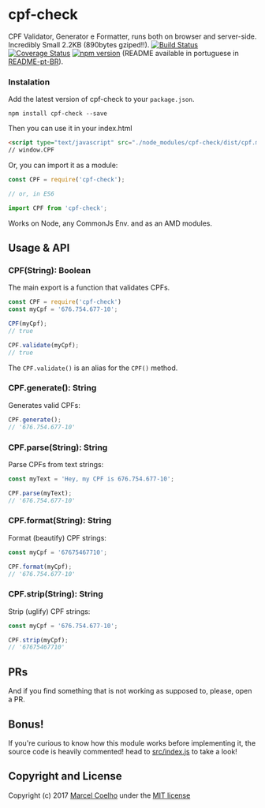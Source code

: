 # cpf-check
CPF Validator, Generator e Formatter, runs both on browser and server-side. Incredibly Small 2.2KB (890bytes gziped!!).
[![Build Status](https://travis-ci.org/flasd/cpf-check.svg?branch=master)](https://travis-ci.org/flasd/cpf-check) [![Coverage Status](https://coveralls.io/repos/github/flasd/cpf-check/badge.svg?branch=master)](https://coveralls.io/github/flasd/cpf-check?branch=master) [![npm version](https://badge.fury.io/js/cpf-check.svg)](https://www.npmjs.com/package/cpf-check)
(README available in portuguese in [README-pt-BR](https://github.com/flasd/cpf-check/blob/master/README-pt-BR.md)).
### Instalation
Add the latest version of cpf-check to your `package.json`.
```
npm install cpf-check --save
```
Then you can use it in your index.html
```html
<script type="text/javascript" src="./node_modules/cpf-check/dist/cpf.min.js"></script>
// window.CPF
```
Or, you can import it as a module:
```javascript
const CPF = require('cpf-check');

// or, in ES6

import CPF from 'cpf-check';
```
Works on Node, any CommonJs Env. and as an AMD modules.

## Usage & API
### CPF(String): Boolean
The main export is a function that validates CPFs.
```javascript
const CPF = require('cpf-check')
const myCpf = '676.754.677-10';

CPF(myCpf);
// true

CPF.validate(myCpf);
// true
```
The `CPF.validate()` is an alias for the `CPF()` method.

### CPF.generate(): String
Generates valid CPFs:
```javascript
CPF.generate();
// '676.754.677-10'
```

### CPF.parse(String): String
Parse CPFs from text strings:
```javascript
const myText = 'Hey, my CPF is 676.754.677-10';

CPF.parse(myText);
// '676.754.677-10'
```

### CPF.format(String): String
Format (beautify) CPF strings:
```javascript
const myCpf = '67675467710';

CPF.format(myCpf);
// '676.754.677-10'
```

### CPF.strip(String): String
Strip (uglify) CPF strings:
```javascript
const myCpf = '676.754.677-10';

CPF.strip(myCpf);
// '67675467710'
```

## PRs
And if you find something that is not working as supposed to, please, open a PR.
## Bonus!
If you're curious to know how this module works before implementing it, the source code is heavily commented! head to [src/index.js](https://github.com/flasd/cpf-check/blob/master/src/index.js) to take a look!
## Copyright and License

Copyright (c) 2017 [Marcel Coelho](https://github.com/flasd) under the [MIT license](https://github.com/flasd/cpf-check/blob/master/LICENSE.md)
